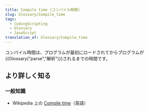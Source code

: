 ```yaml
---
title: Compile time (コンパイル時間)
slug: Glossary/Compile_time
tags:
  - CodingScripting
  - Glossary
  - JavaScript
translation_of: Glossary/Compile_time
---
```

コンパイル時間は、プログラムが最初にロードされてからプログラムが{{Glossary("parse","解析")}}されるまでの時間です。

## より詳しく知る

### 一般知識

- Wikipedia 上の [Compile time](https://en.wikipedia.org/wiki/Compile_time)（英語）
